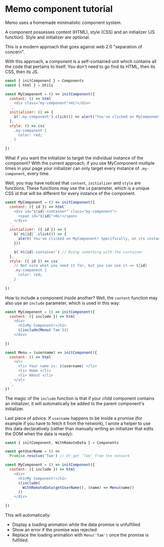 # Memo component tutorial

Memo uses a homemade minimalistic component system.

A component possesses content (HTML), style (CSS) and an initializer (JS
function). Style and initializer are optional.

This is a modern approach that goes against web 2.0
"separation of concern".

With this approach, a component is a self-contained unit which
contains all the code that pertains to itself. You don't
need to go find its HTML, then its CSS, then its JS.

```js
const { initComponent } = Components
const { html } = Utils

const MyComponent = () => initComponent({
  content: () => html`
    <div class="my-component">Hi!</div>
  `,
  initializer: () => {
    $('.my-component').click(() => alert("You've clicked on MyComponent!"))
  },
  style: () => css`
    .my-component {
      color: red;
    }
  `
})
```

What if you want the initializer to target the individual instance
of the component? With the current approach, if you use MyComponent
multiple times in your page your initializer can only target
every instance of `.my-component`, every time.

Well, you may have noticed that `content`, `initializer` and `style` are
functions. These functions may use the `id` parameter, which is a unique
CSS id that will be different for every instance of the component.


```js
const MyComponent = () => initComponent({
  content: ({ id }) => html`
    <div id="${id}-container" class="my-component">
      <span id="${id}">Hi!</span>
    </div>
  `,
  initializer: ({ id }) => {
    $(`#${id}`.click(() => {
      alert(`You've clicked on MyComponent! Specifically, on its instance ${id}`)
    }))

    $(`#${id}-container`) // Doing something with the container
  },
  style: ({ id }) => css`
    // Not sure what you need it for, but you can use it => ${id}
    .my-component {
      color: red;
    }
  `
})
```

How to include a component inside another? Well, the `content` function
may also use an `include` parameter, which is used in this way:

```js
const MyComponent = () => initComponent({
  content: ({ include }) => html`
    <div>
      <h1>My Component!</h1>
      ${include(Menu('Tam'))}
    </div>
  `
})

const Menu = (username) => initComponent({
  content: () => html`
    <ul>
      <li> Your name is: ${username} </li>
      <li> Home </li>
      <li> About </li>
    </ul>
  `,
})
```

The magic of the `include` function is that if your child component
contains an initializer, it will automatically be added to the
parent component's initializer.

Last piece of advice. If `username` happens to be inside a promise
(for example if you have to fetch it from the network), I wrote
a helper to use this data declaratively (rather than manually
writing an initializer that edits the DOM when the data is ready):

```js
const { initComponent, WithRemoteData } = Components

const getUserName = () =>
  Promise.resolve('Tam') // Or get 'Tam' from the network

const MyComponent = () => initComponent({
  content: ({ include }) => html`
    <div>
      <h1>My Component!</h1>
      ${include(
        WithRemoteData(getUserName(), (name) => Menu(name))
      )}
    </div>
  `
})
```

This will automatically:
- Display a loading animation while the data promise is unfulfilled
- Show an error if the promise was rejected
- Replace the loading animation with `Menu('Tam')` once the promise is
    fulfilled.

